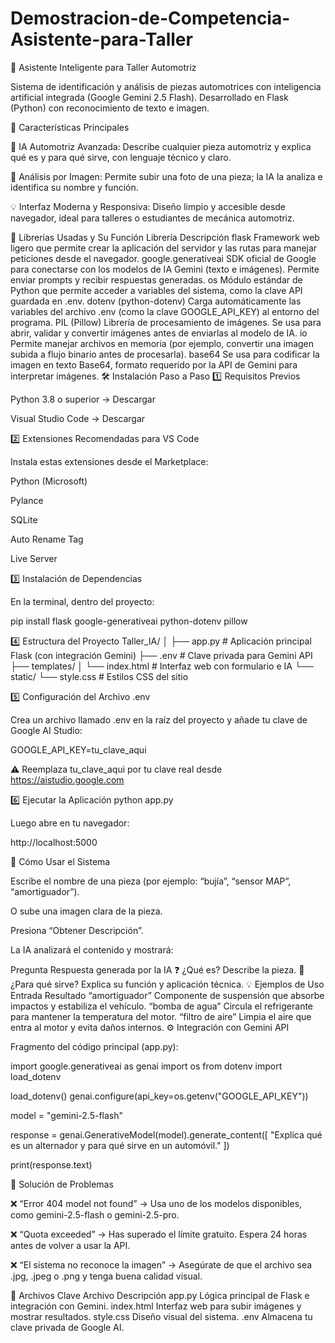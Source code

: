 # Demostracion-de-Competencia-Asistente-para-Taller
🔧 Asistente Inteligente para Taller Automotriz

Sistema de identificación y análisis de piezas automotrices con inteligencia artificial integrada (Google Gemini 2.5 Flash).
Desarrollado en Flask (Python) con reconocimiento de texto e imagen.

🚀 Características Principales

🤖 IA Automotriz Avanzada:
Describe cualquier pieza automotriz y explica qué es y para qué sirve, con lenguaje técnico y claro.

📸 Análisis por Imagen:
Permite subir una foto de una pieza; la IA la analiza e identifica su nombre y función.

💡 Interfaz Moderna y Responsiva:
Diseño limpio y accesible desde navegador, ideal para talleres o estudiantes de mecánica automotriz.

🧩 Librerías Usadas y Su Función
Librería	Descripción
flask	Framework web ligero que permite crear la aplicación del servidor y las rutas para manejar peticiones desde el navegador.
google.generativeai	SDK oficial de Google para conectarse con los modelos de IA Gemini (texto e imágenes). Permite enviar prompts y recibir respuestas generadas.
os	Módulo estándar de Python que permite acceder a variables del sistema, como la clave API guardada en .env.
dotenv (python-dotenv)	Carga automáticamente las variables del archivo .env (como la clave GOOGLE_API_KEY) al entorno del programa.
PIL (Pillow)	Librería de procesamiento de imágenes. Se usa para abrir, validar y convertir imágenes antes de enviarlas al modelo de IA.
io	Permite manejar archivos en memoria (por ejemplo, convertir una imagen subida a flujo binario antes de procesarla).
base64	Se usa para codificar la imagen en texto Base64, formato requerido por la API de Gemini para interpretar imágenes.
🛠️ Instalación Paso a Paso
1️⃣ Requisitos Previos

Python 3.8 o superior → Descargar

Visual Studio Code → Descargar

2️⃣ Extensiones Recomendadas para VS Code

Instala estas extensiones desde el Marketplace:

Python (Microsoft)

Pylance

SQLite

Auto Rename Tag

Live Server

3️⃣ Instalación de Dependencias

En la terminal, dentro del proyecto:

pip install flask google-generativeai python-dotenv pillow

4️⃣ Estructura del Proyecto
Taller_IA/
│
├── app.py                 # Aplicación principal Flask (con integración Gemini)
├── .env                   # Clave privada para Gemini API
├── templates/
│   └── index.html         # Interfaz web con formulario e IA
└── static/
    └── style.css          # Estilos CSS del sitio

5️⃣ Configuración del Archivo .env

Crea un archivo llamado .env en la raíz del proyecto y añade tu clave de Google AI Studio:

GOOGLE_API_KEY=tu_clave_aqui


⚠️ Reemplaza tu_clave_aqui por tu clave real desde https://aistudio.google.com

6️⃣ Ejecutar la Aplicación
python app.py


Luego abre en tu navegador:

http://localhost:5000

🎯 Cómo Usar el Sistema

Escribe el nombre de una pieza (por ejemplo: “bujía”, “sensor MAP”, “amortiguador”).

O sube una imagen clara de la pieza.

Presiona “Obtener Descripción”.

La IA analizará el contenido y mostrará:

Pregunta	Respuesta generada por la IA
❓ ¿Qué es?	Describe la pieza.
🎯 ¿Para qué sirve?	Explica su función y aplicación técnica.
💡 Ejemplos de Uso
Entrada	Resultado
“amortiguador”	Componente de suspensión que absorbe impactos y estabiliza el vehículo.
“bomba de agua”	Circula el refrigerante para mantener la temperatura del motor.
“filtro de aire”	Limpia el aire que entra al motor y evita daños internos.
⚙️ Integración con Gemini API

Fragmento del código principal (app.py):

import google.generativeai as genai
import os
from dotenv import load_dotenv

load_dotenv()
genai.configure(api_key=os.getenv("GOOGLE_API_KEY"))

model = "gemini-2.5-flash"

response = genai.GenerativeModel(model).generate_content([
    "Explica qué es un alternador y para qué sirve en un automóvil."
])

print(response.text)

🧩 Solución de Problemas

❌ “Error 404 model not found”
→ Usa uno de los modelos disponibles, como gemini-2.5-flash o gemini-2.5-pro.

❌ “Quota exceeded”
→ Has superado el límite gratuito. Espera 24 horas antes de volver a usar la API.

❌ “El sistema no reconoce la imagen”
→ Asegúrate de que el archivo sea .jpg, .jpeg o .png y tenga buena calidad visual.

📂 Archivos Clave
Archivo	Descripción
app.py	Lógica principal de Flask e integración con Gemini.
index.html	Interfaz web para subir imágenes y mostrar resultados.
style.css	Diseño visual del sistema.
.env	Almacena tu clave privada de Google AI.
